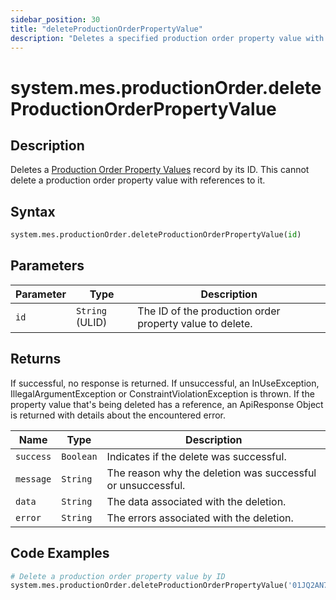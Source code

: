 ```yaml
---
sidebar_position: 30
title: "deleteProductionOrderPropertyValue"
description: "Deletes a specified production order property value with the given ID."
---
```


# system.mes.productionOrder.deleteProductionOrderPropertyValue

## Description

Deletes a [Production Order Property Values](../../data-model/production-order-model/production-order-property-value) record by its ID.
This cannot delete a production order property value with references to it.

## Syntax

```python
system.mes.productionOrder.deleteProductionOrderPropertyValue(id)
```

## Parameters

| Parameter | Type            | Description                                              |
| --------- | --------------- | -------------------------------------------------------- |
| `id`      | `String` (ULID) | The ID of the production order property value to delete. |

## Returns

If successful, no response is returned. If unsuccessful, an InUseException, IllegalArgumentException or ConstraintViolationException is thrown.
If the property value that's being deleted has a reference, an ApiResponse Object is returned with details about the encountered error.

| Name      | Type      | Description                                                 |
| --------- | --------- | ----------------------------------------------------------- |
| `success` | `Boolean` | Indicates if the delete was successful.                     |
| `message` | `String`  | The reason why the deletion was successful or unsuccessful. |
| `data`    | `String`  | The data associated with the deletion.                      |
| `error`   | `String`  | The errors associated with the deletion.                    |

## Code Examples

```python
# Delete a production order property value by ID
system.mes.productionOrder.deleteProductionOrderPropertyValue('01JQ2AN7CQ-MWR6A9M0-FQSEAHTJ')
```
